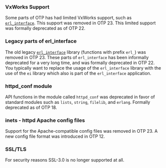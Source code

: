 <!--
%% %CopyrightBegin%
%%
%% SPDX-License-Identifier: Apache-2.0
%%
%% Copyright Ericsson AB 2023-2025. All Rights Reserved.
%%
%% Licensed under the Apache License, Version 2.0 (the "License");
%% you may not use this file except in compliance with the License.
%% You may obtain a copy of the License at
%%
%%     http://www.apache.org/licenses/LICENSE-2.0
%%
%% Unless required by applicable law or agreed to in writing, software
%% distributed under the License is distributed on an "AS IS" BASIS,
%% WITHOUT WARRANTIES OR CONDITIONS OF ANY KIND, either express or implied.
%% See the License for the specific language governing permissions and
%% limitations under the License.
%%
%% %CopyrightEnd%
-->
### VxWorks Support

Some parts of OTP has had limited VxWorks support, such as
[`erl_interface`](`e:erl_interface:index.html`). This support was removed in
OTP 23. This limited support was formally deprecated as of OTP 22.

### Legacy parts of erl_interface

The old legacy [`erl_interface`](`e:erl_interface:index.html`) library
(functions with prefix `erl_`) was removed in OTP 23. These parts of
`erl_interface` has been informally deprecated for a very long time, and was
formally deprecated in OTP 22. You typically want to replace the usage of the
`erl_interface` library with the use of the `ei` library which also is part of
the `erl_interface` application.

### httpd_conf module

API functions in the module called `httpd_conf` was deprecated in favor of
standard modules such as `lists`, `string`, `filelib`, and `erlang`. Formally
deprecated as of OTP 18.

### inets - httpd Apache config files

Support for the Apache-compatible config files was removed in OTP 23. A new
config file format was introduced in OTP 12.

### SSL/TLS

For security reasons SSL-3.0 is no longer supported at all.
